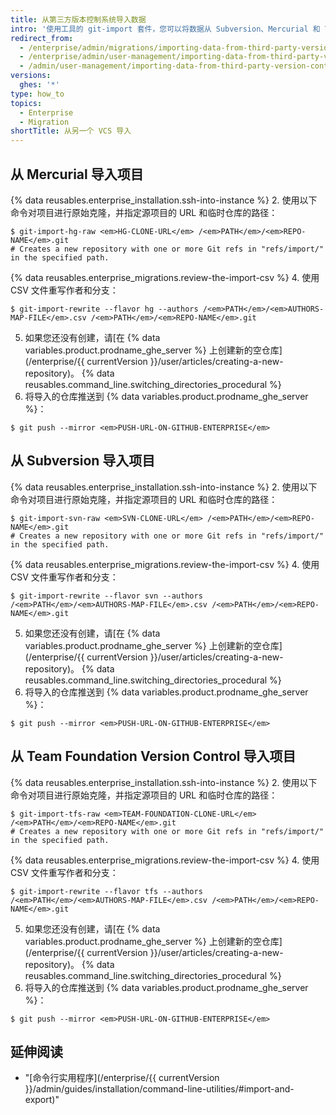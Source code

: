 ```yaml
---
title: 从第三方版本控制系统导入数据
intro: '使用工具的 git-import 套件，您可以将数据从 Subversion、Mercurial 和 Team Foundation Version Control 导入 {% data variables.product.prodname_ghe_server %} 上的 Git 仓库。'
redirect_from:
  - /enterprise/admin/migrations/importing-data-from-third-party-version-control-systems
  - /enterprise/admin/user-management/importing-data-from-third-party-version-control-systems
  - /admin/user-management/importing-data-from-third-party-version-control-systems
versions:
  ghes: '*'
type: how_to
topics:
  - Enterprise
  - Migration
shortTitle: 从另一个 VCS 导入
---
```


## 从 Mercurial 导入项目

{% data reusables.enterprise_installation.ssh-into-instance %}
2. 使用以下命令对项目进行原始克隆，并指定源项目的 URL 和临时仓库的路径：
  ```shell
  $ git-import-hg-raw <em>HG-CLONE-URL</em> /<em>PATH</em>/<em>REPO-NAME</em>.git
  # Creates a new repository with one or more Git refs in "refs/import/" in the specified path.
  ```
{% data reusables.enterprise_migrations.review-the-import-csv %}
4. 使用 CSV 文件重写作者和分支：
  ```shell
  $ git-import-rewrite --flavor hg --authors /<em>PATH</em>/<em>AUTHORS-MAP-FILE</em>.csv /<em>PATH</em>/<em>REPO-NAME</em>.git
  ```
5. 如果您还没有创建，请[在 {% data variables.product.prodname_ghe_server %} 上创建新的空仓库](/enterprise/{{ currentVersion }}/user/articles/creating-a-new-repository)。
{% data reusables.command_line.switching_directories_procedural %}
7. 将导入的仓库推送到 {% data variables.product.prodname_ghe_server %}：
  ```shell
  $ git push --mirror <em>PUSH-URL-ON-GITHUB-ENTERPRISE</em>
  ```

## 从 Subversion 导入项目

{% data reusables.enterprise_installation.ssh-into-instance %}
2. 使用以下命令对项目进行原始克隆，并指定源项目的 URL 和临时仓库的路径：
  ```shell
  $ git-import-svn-raw <em>SVN-CLONE-URL</em> /<em>PATH</em>/<em>REPO-NAME</em>.git
  # Creates a new repository with one or more Git refs in "refs/import/" in the specified path.
  ```
{% data reusables.enterprise_migrations.review-the-import-csv %}
4. 使用 CSV 文件重写作者和分支：
  ```shell
  $ git-import-rewrite --flavor svn --authors /<em>PATH</em>/<em>AUTHORS-MAP-FILE</em>.csv /<em>PATH</em>/<em>REPO-NAME</em>.git
  ```
5. 如果您还没有创建，请[在 {% data variables.product.prodname_ghe_server %} 上创建新的空仓库](/enterprise/{{ currentVersion }}/user/articles/creating-a-new-repository)。
{% data reusables.command_line.switching_directories_procedural %}
7. 将导入的仓库推送到 {% data variables.product.prodname_ghe_server %}：
  ```shell
  $ git push --mirror <em>PUSH-URL-ON-GITHUB-ENTERPRISE</em>
  ```

## 从 Team Foundation Version Control 导入项目

{% data reusables.enterprise_installation.ssh-into-instance %}
2. 使用以下命令对项目进行原始克隆，并指定源项目的 URL 和临时仓库的路径：
  ```shell
  $ git-import-tfs-raw <em>TEAM-FOUNDATION-CLONE-URL</em> /<em>PATH</em>/<em>REPO-NAME</em>.git
  # Creates a new repository with one or more Git refs in "refs/import/" in the specified path.
  ```
{% data reusables.enterprise_migrations.review-the-import-csv %}
4. 使用 CSV 文件重写作者和分支：
  ```shell
  $ git-import-rewrite --flavor tfs --authors /<em>PATH</em>/<em>AUTHORS-MAP-FILE</em>.csv /<em>PATH</em>/<em>REPO-NAME</em>.git
  ```
5. 如果您还没有创建，请[在 {% data variables.product.prodname_ghe_server %} 上创建新的空仓库](/enterprise/{{ currentVersion }}/user/articles/creating-a-new-repository)。
{% data reusables.command_line.switching_directories_procedural %}
7. 将导入的仓库推送到 {% data variables.product.prodname_ghe_server %}：
  ```shell
  $ git push --mirror <em>PUSH-URL-ON-GITHUB-ENTERPRISE</em>
  ```

## 延伸阅读

- "[命令行实用程序](/enterprise/{{ currentVersion }}/admin/guides/installation/command-line-utilities/#import-and-export)"
